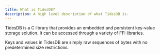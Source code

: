 ```yaml
---
title: What is TidesDB?
description: A high level description of what TidesDB is.
---
```


TidesDB is a C library that provides an embedded and persistent key-value storage solution. It can be accessed through a variety of FFI libraries.

Keys and values in TidesDB are simply raw sequences of bytes with no predetermined size restrictions.